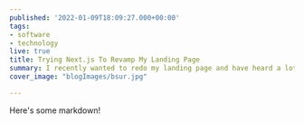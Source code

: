 ```yaml
---
published: '2022-01-09T18:09:27.000+00:00'
tags:
- software
- technology
live: true
title: Trying Next.js To Revamp My Landing Page
summary: I recently wanted to redo my landing page and have heard a lot of buzz about Next.js and Vercel, so decided to use the two for this project. Here is a bit about my experience using these new technologies!
cover_image: "blogImages/bsur.jpg"

---
```

Here's some markdown!